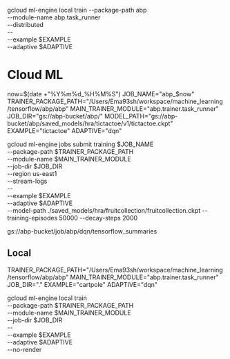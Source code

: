gcloud ml-engine local train --package-path abp \
                           --module-name abp.task_runner \
                           --distributed \
                           -- \
                           --example $EXAMPLE \
                           --adaptive $ADAPTIVE


# Cloud ML
now=$(date +"%Y%m%d_%H%M%S")
JOB_NAME="abp_$now"
TRAINER_PACKAGE_PATH="/Users/Ema93sh/workspace/machine_learning/tensorflow/abp/abp"
MAIN_TRAINER_MODULE="abp.trainer.task_runner"
JOB_DIR="gs://abp-bucket/abp/"
MODEL_PATH="gs://abp-bucket/abp/saved_models/hra/tictactoe/v1/tictactoe.ckpt"
EXAMPLE="tictactoe"
ADAPTIVE="dqn"

gcloud ml-engine jobs submit training $JOB_NAME \
    --package-path $TRAINER_PACKAGE_PATH \
    --module-name $MAIN_TRAINER_MODULE \
    --job-dir $JOB_DIR \
    --region us-east1 \
    --stream-logs \
    -- \
    --example $EXAMPLE \
    --adaptive $ADAPTIVE \
    --model-path ./saved_models/hra/fruitcollection/fruitcollection.ckpt
    --training-episodes 50000
    --decay-steps 2000


gs://abp-bucket/job/abp/dqn/tensorflow_summaries

## Local
TRAINER_PACKAGE_PATH="/Users/Ema93sh/workspace/machine_learning/tensorflow/abp/abp"
MAIN_TRAINER_MODULE="abp.trainer.task_runner"
JOB_DIR="."
EXAMPLE="cartpole"
ADAPTIVE="dqn"

gcloud ml-engine local train \
    --package-path $TRAINER_PACKAGE_PATH \
    --module-name $MAIN_TRAINER_MODULE \
    --job-dir $JOB_DIR \
    -- \
    --example $EXAMPLE \
    --adaptive $ADAPTIVE \
    --no-render
